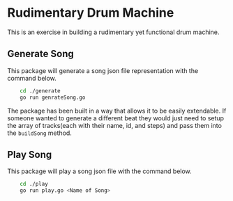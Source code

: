 # Rudimentary Drum Machine

This is an exercise in building a rudimentary yet functional drum machine.

## Generate Song

This package will generate a song json file representation with the command below.

```bash
    cd ./generate
    go run genrateSong.go
```

The package has been built in a way that allows it to be easily extendable. If someone wanted to generate a different beat they would just need to setup the array of tracks(each with their name, id, and steps) and pass them into the `buildSong` method.

## Play Song

This package will play a song json file with the command below.

```bash
    cd ./play
    go run play.go <Name of Song>
```
